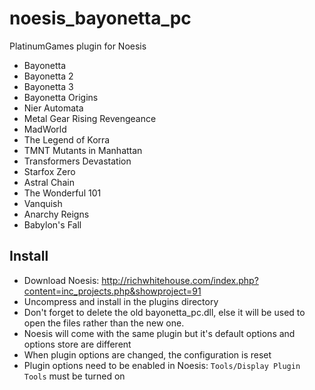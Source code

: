 # noesis_bayonetta_pc
PlatinumGames plugin for Noesis
- Bayonetta
- Bayonetta 2
- Bayonetta 3
- Bayonetta Origins
- Nier Automata
- Metal Gear Rising Revengeance
- MadWorld
- The Legend of Korra
- TMNT Mutants in Manhattan
- Transformers Devastation
- Starfox Zero
- Astral Chain
- The Wonderful 101
- Vanquish
- Anarchy Reigns
- Babylon's Fall

## Install

- Download Noesis: http://richwhitehouse.com/index.php?content=inc_projects.php&showproject=91
- Uncompress and install in the plugins directory
- Don't forget to delete the old bayonetta_pc.dll, else it will be used to open the files rather than the new one.
- Noesis will come with the same plugin but it's default options and options store are different
- When plugin options are changed, the configuration is reset
- Plugin options need to be enabled in Noesis: `Tools/Display Plugin Tools` must be turned on
